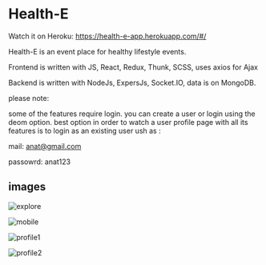 # Health-E

Watch it on Heroku: https://health-e-app.herokuapp.com/#/

Health-E is an event place for healthy lifestyle events.

Frontend is written with JS, React, Redux, Thunk, SCSS, uses axios for Ajax

Backend is written with NodeJs, ExpersJs, Socket.IO, data is on MongoDB.

please note:

some of the features require login.
you can create a user or login using the deom option.
best option in order to watch a user profile page with all its features is to login as an existing user ush as :

mail: anat@gmail.com

passowrd: anat123

## images

![explore](https://res.cloudinary.com/dcnijwmki/image/upload/v1617790931/healthE/git/explore_dxjcly.png)

![mobile](https://res.cloudinary.com/dcnijwmki/image/upload/v1617790928/healthE/git/mobile_zv4aul.jpg)

![profile1](https://res.cloudinary.com/dcnijwmki/image/upload/v1617790929/healthE/git/anat2_ygkwjz.png)

![profile2](https://res.cloudinary.com/dcnijwmki/image/upload/v1617790929/healthE/git/anat_ap18pf.png)
